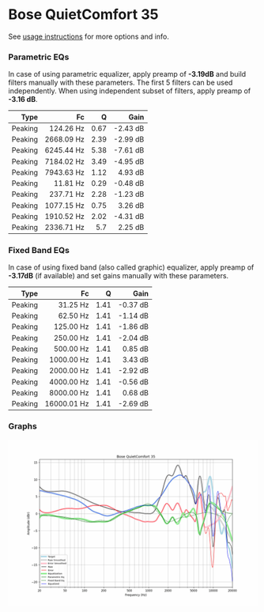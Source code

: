 # Bose QuietComfort 35
See [usage instructions](https://github.com/jaakkopasanen/AutoEq#usage) for more options and info.

### Parametric EQs
In case of using parametric equalizer, apply preamp of **-3.19dB** and build filters manually
with these parameters. The first 5 filters can be used independently.
When using independent subset of filters, apply preamp of **-3.16 dB**.

| Type    | Fc         |    Q | Gain     |
|--------:|-----------:|-----:|---------:|
| Peaking | 124.26 Hz  | 0.67 | -2.43 dB |
| Peaking | 2668.09 Hz | 2.39 | -2.99 dB |
| Peaking | 6245.44 Hz | 5.38 | -7.61 dB |
| Peaking | 7184.02 Hz | 3.49 | -4.95 dB |
| Peaking | 7943.63 Hz | 1.12 | 4.93 dB  |
| Peaking | 11.81 Hz   | 0.29 | -0.48 dB |
| Peaking | 237.71 Hz  | 2.28 | -1.23 dB |
| Peaking | 1077.15 Hz | 0.75 | 3.26 dB  |
| Peaking | 1910.52 Hz | 2.02 | -4.31 dB |
| Peaking | 2336.71 Hz | 5.7  | 2.25 dB  |

### Fixed Band EQs
In case of using fixed band (also called graphic) equalizer, apply preamp of **-3.17dB**
(if available) and set gains manually with these parameters.

| Type    | Fc          |    Q | Gain     |
|--------:|------------:|-----:|---------:|
| Peaking | 31.25 Hz    | 1.41 | -0.37 dB |
| Peaking | 62.50 Hz    | 1.41 | -1.14 dB |
| Peaking | 125.00 Hz   | 1.41 | -1.86 dB |
| Peaking | 250.00 Hz   | 1.41 | -2.04 dB |
| Peaking | 500.00 Hz   | 1.41 | 0.85 dB  |
| Peaking | 1000.00 Hz  | 1.41 | 3.43 dB  |
| Peaking | 2000.00 Hz  | 1.41 | -2.92 dB |
| Peaking | 4000.00 Hz  | 1.41 | -0.56 dB |
| Peaking | 8000.00 Hz  | 1.41 | 0.68 dB  |
| Peaking | 16000.01 Hz | 1.41 | -2.69 dB |

### Graphs
![](./Bose%20QuietComfort%2035.png)
